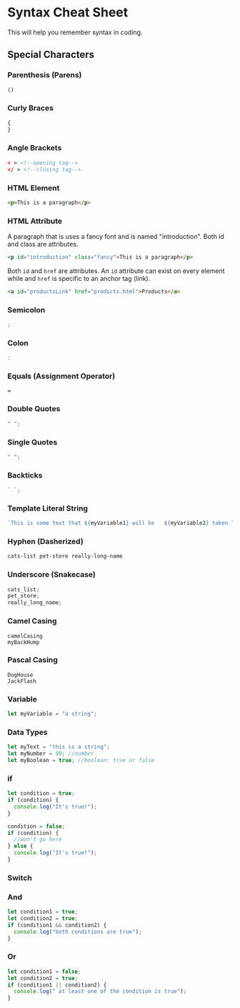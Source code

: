 # Syntax Cheat Sheet

This will help you remember syntax in coding.

## Special Characters

### Parenthesis (Parens)

```js
()
```

### Curly Braces

```js
{
}
```

### Angle Brackets

```html
< > <!--opening tag-->
</ > <!--closing tag-->
```

### HTML Element
```html
<p>This is a paragraph</p>
```

### HTML Attribute

A paragraph that is uses a fancy font and is named "introduction".
Both id and class are attributes.

```html
<p id="introduction" class="fancy">This is a paragraph</p>
```

Both `id` and `href` are attributes. An `id` attribute can exist on every element while and `href` is specific to an anchor tag (link).

```html
<a id="productsLink" href="products.html">Products</a>
```



### Semicolon

```js
;
```

### Colon

```js
:
```

### Equals (Assignment Operator)

```
=
```

### Double Quotes

```js
" ";
```

### Single Quotes

```js
" ";
```

### Backticks

```js
` `;
```

### Template Literal String

```js
`This is some text that ${myVariable1} will be   ${myVariable2} taken literally. `;
```

### Hyphen (Dasherized)

```html
cats-list pet-store really-long-name
```

### Underscore (Snakecase)

```js
cats_list;
pet_store;
really_long_name;
```

### Camel Casing

```
camelCasing
myBackHump
```

### Pascal Casing

```
DogHouse
JackFlash
```

### Variable

```js
let myVariable = "a string";
```

### Data Types

```js
let myText = "this is a string";
let myNumber = 99; //number
let myBoolean = true; //boolean: true or false
```

### if

```js
let condition = true;
if (condition) {
  console.log("It's true!");
}

condition = false;
if (condition) {
  //won't go here
} else {
  console.log("It's true!");
}
```

### Switch

### And

```js
let condition1 = true;
let condition2 = true;
if (condition1 && condition2) {
  console.log("both conditions are true");
}
```

### Or

```js
let condition1 = false;
let condition2 = true;
if (condition1 || condition2) {
  console.log(" at least one of the condition is true");
}
```
